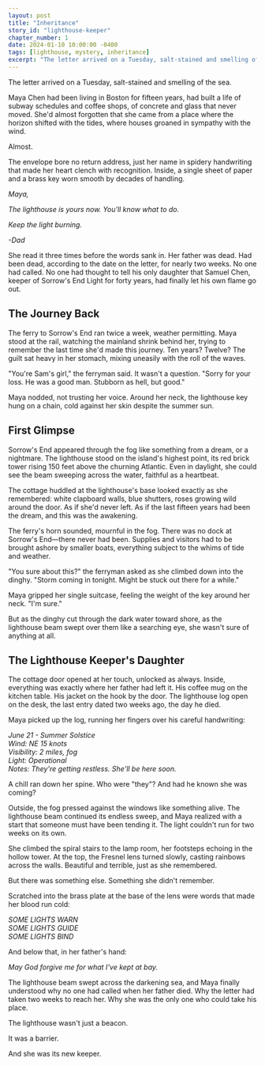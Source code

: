```yaml
---
layout: post
title: "Inheritance"
story_id: "lighthouse-keeper"
chapter_number: 1
date: 2024-01-10 10:00:00 -0400
tags: [lighthouse, mystery, inheritance]
excerpt: "The letter arrived on a Tuesday, salt-stained and smelling of the sea."
---
```


The letter arrived on a Tuesday, salt-stained and smelling of the sea.

Maya Chen had been living in Boston for fifteen years, had built a life of subway schedules and coffee shops, of concrete and glass that never moved. She'd almost forgotten that she came from a place where the horizon shifted with the tides, where houses groaned in sympathy with the wind.

Almost.

The envelope bore no return address, just her name in spidery handwriting that made her heart clench with recognition. Inside, a single sheet of paper and a brass key worn smooth by decades of handling.

*Maya,*

*The lighthouse is yours now. You'll know what to do.*

*Keep the light burning.*

*-Dad*

She read it three times before the words sank in. Her father was dead. Had been dead, according to the date on the letter, for nearly two weeks. No one had called. No one had thought to tell his only daughter that Samuel Chen, keeper of Sorrow's End Light for forty years, had finally let his own flame go out.

## The Journey Back

The ferry to Sorrow's End ran twice a week, weather permitting. Maya stood at the rail, watching the mainland shrink behind her, trying to remember the last time she'd made this journey. Ten years? Twelve? The guilt sat heavy in her stomach, mixing uneasily with the roll of the waves.

"You're Sam's girl," the ferryman said. It wasn't a question. "Sorry for your loss. He was a good man. Stubborn as hell, but good."

Maya nodded, not trusting her voice. Around her neck, the lighthouse key hung on a chain, cold against her skin despite the summer sun.

## First Glimpse

Sorrow's End appeared through the fog like something from a dream, or a nightmare. The lighthouse stood on the island's highest point, its red brick tower rising 150 feet above the churning Atlantic. Even in daylight, she could see the beam sweeping across the water, faithful as a heartbeat.

The cottage huddled at the lighthouse's base looked exactly as she remembered: white clapboard walls, blue shutters, roses growing wild around the door. As if she'd never left. As if the last fifteen years had been the dream, and this was the awakening.

The ferry's horn sounded, mournful in the fog. There was no dock at Sorrow's End—there never had been. Supplies and visitors had to be brought ashore by smaller boats, everything subject to the whims of tide and weather.

"You sure about this?" the ferryman asked as she climbed down into the dinghy. "Storm coming in tonight. Might be stuck out there for a while."

Maya gripped her single suitcase, feeling the weight of the key around her neck. "I'm sure."

But as the dinghy cut through the dark water toward shore, as the lighthouse beam swept over them like a searching eye, she wasn't sure of anything at all.

## The Lighthouse Keeper's Daughter

The cottage door opened at her touch, unlocked as always. Inside, everything was exactly where her father had left it. His coffee mug on the kitchen table. His jacket on the hook by the door. The lighthouse log open on the desk, the last entry dated two weeks ago, the day he died.

Maya picked up the log, running her fingers over his careful handwriting:

*June 21 - Summer Solstice  
Wind: NE 15 knots  
Visibility: 2 miles, fog  
Light: Operational  
Notes: They're getting restless. She'll be here soon.*

A chill ran down her spine. Who were "they"? And had he known she was coming?

Outside, the fog pressed against the windows like something alive. The lighthouse beam continued its endless sweep, and Maya realized with a start that someone must have been tending it. The light couldn't run for two weeks on its own.

She climbed the spiral stairs to the lamp room, her footsteps echoing in the hollow tower. At the top, the Fresnel lens turned slowly, casting rainbows across the walls. Beautiful and terrible, just as she remembered.

But there was something else. Something she didn't remember.

Scratched into the brass plate at the base of the lens were words that made her blood run cold:

*SOME LIGHTS WARN  
SOME LIGHTS GUIDE  
SOME LIGHTS BIND*

And below that, in her father's hand:

*May God forgive me for what I've kept at bay.*

The lighthouse beam swept across the darkening sea, and Maya finally understood why no one had called when her father died. Why the letter had taken two weeks to reach her. Why she was the only one who could take his place.

The lighthouse wasn't just a beacon.

It was a barrier.

And she was its new keeper. 